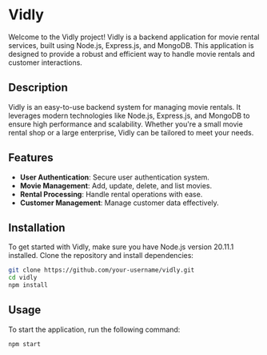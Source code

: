 # Vidly

Welcome to the Vidly project! Vidly is a backend application for movie rental services, built using Node.js, Express.js, and MongoDB. This application is designed to provide a robust and efficient way to handle movie rentals and customer interactions.

## Description

Vidly is an easy-to-use backend system for managing movie rentals. It leverages modern technologies like Node.js, Express.js, and MongoDB to ensure high performance and scalability. Whether you're a small movie rental shop or a large enterprise, Vidly can be tailored to meet your needs.

## Features

- **User Authentication**: Secure user authentication system.
- **Movie Management**: Add, update, delete, and list movies.
- **Rental Processing**: Handle rental operations with ease.
- **Customer Management**: Manage customer data effectively.

## Installation

To get started with Vidly, make sure you have Node.js version 20.11.1 installed. Clone the repository and install dependencies:

```bash
git clone https://github.com/your-username/vidly.git
cd vidly
npm install
```

## Usage

To start the application, run the following command:

`npm start`

